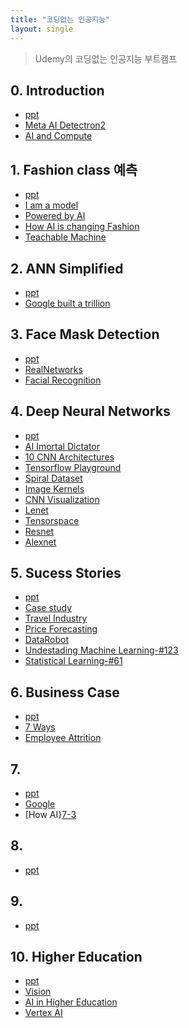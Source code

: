 ```yaml
---
title: "코딩없는 인공지능"
layout: single
---
```


> Udemy의 코딩없는 인공지능 부트캠프

## 0. Introduction
* [ppt][0-1]
* [Meta AI Detectron2][0-3]
* [AI and Compute][0-4]

## 1. Fashion class 예측
* [ppt][1-1]
* [I am a model][1-2]
* [Powered by AI][1-3]
* [How AI is changing Fashion][1-4]
* [Teachable Machine][1-5]

## 2. ANN Simplified
* [ppt][2-1]
* [Google built a trillion][2-2]

## 3. Face Mask Detection
* [ppt][3-1]
* [RealNetworks][3-2]
* [Facial Recognition][3-3]

## 4. Deep Neural Networks
* [ppt][4-1]
* [AI Imortal Dictator][4-2]
* [10 CNN Architectures][4-3]
* [Tensorflow Playground][4-4]
* [Spiral Dataset][4-5]
* [Image Kernels][4-6]
* [CNN Visualization][4-7]
* [Lenet][4-8]
* [Tensorspace][4-9]
* [Resnet][4-10]
* [Alexnet][4-11]

## 5. Sucess Stories
* [ppt][5-1]
* [Case study][5-2]
* [Travel Industry][5-3]
* [Price Forecasting][5-4]
* [DataRobot][5-5]
* [Undestading Machine Learning-#123][5-6]
* [Statistical Learning-#61][5-7]

## 6. Business Case
* [ppt][6-1]
* [7 Ways][6-2]
* [Employee Attrition][6-3]

## 7. 
* [ppt][7-1]
* [Google][7-2]
* [How AI}[7-3]

## 8.
* [ppt][8-1]

## 9.
* [ppt][9-1]

## 10. Higher Education
* [ppt][10-1]
* [Vision][10-2]
* [AI in Higher Education][10-3]
* [Vertex AI][10-4]

[0-1]: https://docs.google.com/presentation/d/1nyCIq0Piq1pYI_OjfeSydP2TnCLNHB9m/edit?usp=sharing&ouid=117736955546291049079&rtpof=true&sd=true
[0-3]: https://ai.facebook.com/tools/detectron2/
[0-4]: https://openai.com/blog/ai-and-compute/
[1-1]: https://docs.google.com/presentation/d/1o2yUySyMr9ZNTk30cy0Gveic_03vh6tg/edit?usp=sharing&ouid=117736955546291049079&rtpof=true&sd=true
[1-2]: https://www.vogue.com/article/sinead-bovell-model-artificial-intelligence
[1-3]: https://ai.facebook.com/blog/powered-by-ai-advancing-product-understanding-and-building-new-shopping-experiences/
[1-4]: https://medium.com/vsinghbisen/how-ai-is-changing-fashion-impact-on-the-industry-with-use-cases-76f20fc5d93f
[1-5]: https://teachablemachine.withgoogle.com/
[2-1]: https://docs.google.com/presentation/d/1Ov__XSkbZvNgY2JisDoqHkPC45lI6UQj/edit?usp=sharing&ouid=117736955546291049079&rtpof=true&sd=true
[2-2]: https://www.forbes.com/sites/nishatalagala/2021/07/08/google-built-a-trillion-parameter-ai-model-7-things-you-should-know/?sh=2a8399fa7974
[3-1]: https://docs.google.com/presentation/d/1B2AaGIn7q2C6b2CvplU5MIbW-9A9m_9p/edit?usp=sharing&ouid=117736955546291049079&rtpof=true&sd=true
[3-2]: https://www.geekwire.com/2021/realnetworks-releases-first-hardware-product-kiosk-checks-proper-facemask-usage/
[3-3]: https://www.thalesgroup.com/en/markets/digital-identity-and-security/government/biometrics/facial-recognition
[4-1]: https://docs.google.com/presentation/d/1B0N49ZdpxrBn1Xo2hx6xIBm0Ag6Lborn/edit?usp=sharing&ouid=117736955546291049079&rtpof=true&sd=true
[4-2]: https://www.cnbc.com/2018/04/06/elon-musk-warns-ai-could-create-immortal-dictator-in-documentary.html
[4-3]: https://towardsdatascience.com/illustrated-10-cnn-architectures-95d78ace614d
[4-4]: https://playground.tensorflow.org/
[4-5]: https://developers.google.com/machine-learning/crash-course/DPE/tp-ss-neural-net-intro-spiral
[4-6]: https://setosa.io/ev/image-kernels/
[4-7]: https://adamharley.com/nn_vis/
[4-8]: http://yann.lecun.com/exdb/publis/pdf/lecun-01a.pdf
[4-9]: https://tensorspace.org/
[4-10]: https://www.researchgate.net/figure/The-structure-of-the-used-residual-neural-network-Shortcuts-for-residual-blocks-12-are_fig2_332927869
[4-11]: https://www.researchgate.net/figure/AlexNet-architecture-Includes-5-convolutional-layers-and-3-fullyconnected-layers_fig3_322592079
[5-1]: https://docs.google.com/presentation/d/1B-uCnUIr5NRhIn0pjgLqjRy5qjgBBYHC/edit?usp=sharing&ouid=117736955546291049079&rtpof=true&sd=true
[5-2]: https://www.altexsoft.com/case-studies/
[5-3]: https://www.altexsoft.com/blog/datascience/data-science-and-ai-in-the-travel-industry-9-real-life-use-cases/
[5-4]: https://www.altexsoft.com/blog/business/price-forecasting-machine-learning-based-approaches-applied-to-electricity-flights-hotels-real-estate-and-stock-pricing/
[5-5]: https://www.datarobot.com/
[5-6]: https://www.cs.huji.ac.il/~shais/UnderstandingMachineLearning/understanding-machine-learning-theory-algorithms.pdf
[5-7]: https://www.statlearning.com/
[6-1]: https://docs.google.com/presentation/d/1BNcn9pCTrXIVuc4l7wsgNdo8jfCcipsN/edit?usp=sharing&ouid=117736955546291049079&rtpof=true&sd=true
[6-2]: https://www.cmswire.com/digital-workplace/7-ways-artificial-intelligence-is-reinventing-human-resources/
[6-3]: https://www.business-standard.com/article/jobs/employee-attrition-how-ai-is-transforming-human-resource-practices-118062701396_1.html
[7-1]: https://docs.google.com/presentation/d/1BDYiPWYBOJg88FJIS77AgknkTTS7bYEX/edit?usp=sharing&ouid=117736955546291049079&rtpof=true&sd=true
[7-2]: https://venturebeat.com/ai/google-works-with-aravind-eye-hospital-to-deploy-ai-that-can-detect-eye-disease/
[7-3]: https://www.nature.com/articles/d41586-019-01111-y
[8-1]: https://docs.google.com/presentation/d/1BPKjzs2zWDr7V2phXfn-eF6p57iKgFtN/edit?usp=sharing&ouid=117736955546291049079&rtpof=true&sd=true
[9-1]: https://docs.google.com/presentation/d/1hiPYSJJWtL_1MuhTvGC6co3rKRt_-6cq/edit?usp=sharing&ouid=117736955546291049079&rtpof=true&sd=true
[10-1]: https://docs.google.com/presentation/d/1P04i2TSGEHi9GtIRaGmMfiLCxopVZbNO/edit?usp=sharing&ouid=117736955546291049079&rtpof=true&sd=true
[10-2]: https://edtechmagazine.com/higher/article/2020/02/5-year-vision-artificial-intelligence-higher-ed
[10-3]: https://er.educause.edu/articles/2019/8/artificial-intelligence-in-higher-education-applications-promise-and-perils-and-ethical-questions
[10-4]: https://cloud.google.com/vertex-ai

